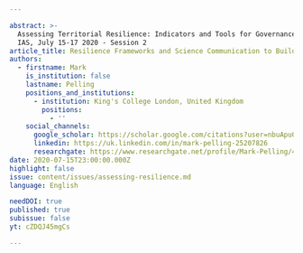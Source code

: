 ```yaml
---

abstract: >-
  Assessing Territorial Resilience: Indicators and Tools for Governance, Paris
  IAS, July 15-17 2020 - Session 2
article_title: Resilience Frameworks and Science Communication to Build Back Better
authors:
  - firstname: Mark
    is_institution: false
    lastname: Pelling
    positions_and_institutions:
      - institution: King's College London, United Kingdom
        positions:
          - ''
    social_channels:
      google_scholar: https://scholar.google.com/citations?user=nbuApuQAAAAJ&hl=en
      linkedin: https://uk.linkedin.com/in/mark-pelling-25207826
      researchgate: https://www.researchgate.net/profile/Mark-Pelling/4
date: 2020-07-15T23:00:00.000Z
highlight: false
issue: content/issues/assessing-resilience.md
language: English

needDOI: true
published: true
subissue: false
yt: cZDQJ45mgCs

---
```







<Youtube yt="cZDQJ45mgCs" caption="Resilience frameworks and science communication to Build Back Better"></Youtube>